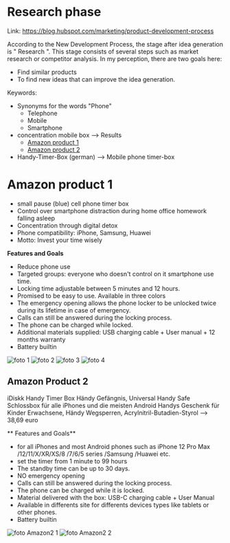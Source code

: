 # Research phase
Link: https://blog.hubspot.com/marketing/product-development-process

According to the New Development Process, the stage after idea generation is " Research ". This stage consists of several steps such as market research or competitor analysis. In my perception, there are two goals here: 
+ Find similar products 
+ To find new ideas that can improve the idea generation.

Keywords: 
+ Synonyms for the words "Phone" 
    - Telephone
    - Mobile
    - Smartphone
+ concentration mobile box --> Results
    - [Amazon product 1](https://www.amazon.de/-/en/Smartphone-Distraction-Homework-Concentration-Compatible/dp/B08YFL328K)
    - [Amazon product 2](https://www.amazon.de/iDiskk-Schlossbox-Erwachsene-Wegsperren-Acrylnitril-Butadien-Styrol/dp/B08HZ4LYHM/ref=pd_sbs_d_sccl_3_1/261-2523103-4306608?pd_rd_w=0rVuS&content-id=amzn1.sym.6ebe1bf9-1e45-40dc-b013-9e8c7ce1588f&pf_rd_p=6ebe1bf9-1e45-40dc-b013-9e8c7ce1588f&pf_rd_r=SGYRBRTWMS7YEXY1DCAG&pd_rd_wg=jYF9K&pd_rd_r=5018a229-fb7a-440e-80c6-e06307d0d1c6&pd_rd_i=B08HZ4LYHM&psc=1)
+ Handy-Timer-Box (german) --> Mobile phone timer-box

# Amazon product 1
+ small pause (blue) cell phone timer box
+ Control over smartphone distraction during home office homework falling asleep 
+ Concentration through digital detox 
+ Phone compatibility: iPhone, Samsung, Huawei 
+ Motto: Invest your time wisely

**Features and Goals**
+ Reduce phone use
+ Targeted groups: everyone who doesn't control on it smartphone use time.
+ Locking time adjustable between 5 minutes and 12 hours.
+ Promised to be easy to use. Available in three colors
+ The emergency opening allows the phone locker to be unlocked twice during its lifetime in case of emergency. 
+ Calls can still be answered during the locking process. 
+ The phone can be charged while locked.
+ Additional materials supplied: USB charging cable + User manual + 12 months warranty
+ Battery builtin

![foto 1](./pictures/Amazon_product1_1.png)
![foto 2](./pictures/Amazon_product1_2.png)
![foto 3](./pictures/Amazon_product1_3.png)
![foto 4](./pictures/Amazon_product1_4.png)

## Amazon Product 2
iDiskk Handy Timer Box Händy Gefängnis, Universal Handy Safe Schlossbox für alle iPhones und die meisten Android Handys Geschenk für Kinder Erwachsene, Händy Wegsperren, Acrylnitril-Butadien-Styrol  --> 38,69 euro

** Features and Goals**
- for all iPhones and most Android phones such as iPhone 12 Pro Max /12/11/X/XR/XS/8 /7/6/5 series /Samsung /Huawei etc.
- set the timer from 1 minute to 99 hours
- The standby time can be up to 30 days.
- NO emergency opening
- Calls can still be answered during the locking process. 
- The phone can be charged while it is locked.
- Material delivered with the box: USB-C charging cable + User Manual
- Available in differents site for differents devices types like tablets or other phones.  
- Battery builtin

![foto Amazon2 1](./pictures/Amazon_product2_1.png)
![foto Amazon2 2](./pictures/Amazon_product2_2.png)
